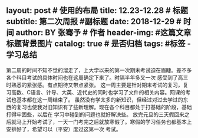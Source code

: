 layout:     post   				    # 使用的布局
title:      12.23-12.28 				# 标题 
subtitle:   第二次周报 #副标题
date:       2018-12-29 				# 时间
author:    BY 张骞予		# 作者
header-img: #这篇文章标题背景图片
catalog: true 						# 是否归档
tags:								#标签
    - 学习总结
---

  第二周的时间不知不觉的溜走了，上大学以来的第一次期末考试迫在眉睫。差不多各个科目考试的具体时间也在这周确定下来了。时隔半年多又一次
感受到了高三时熟悉的紧张感。有点期待又带点紧张。
  这一周主要是针对期末考试的复习，复习高数、C语言、计导、大英、近代史的同时也学习了文件的相关内容。网课的考试也基本都在这一周结束了。
虽然没有学太多的新知识，但经过对过去学过的东西的复习也使我对旧知识有了些新理解。现在各个科目都处于打基础的阶段，基础打得牢固些，以后在
学习中碰到的问题也就好解决些。
  放完元旦的三天假回来之后就马上开始考试了，一天一门考完之后就放寒假了。寒假的学习任务也都基本上安排好了，希望可以（平安）度过这第一次
考试。
